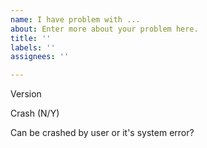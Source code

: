 ```yaml
---
name: I have problem with ...
about: Enter more about your problem here.
title: ''
labels: ''
assignees: ''

---
```


Version

Crash (N/Y)

Can be crashed by user or it's system error?
